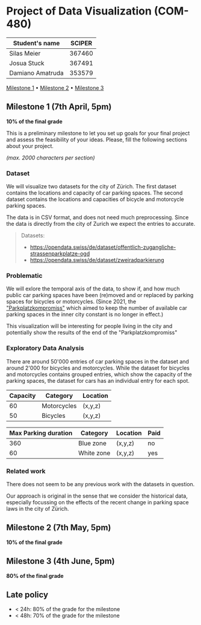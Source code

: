 # Project of Data Visualization (COM-480)

| Student's name | SCIPER |
|----------------|--------|
| Silas Meier        | 367460 |
| Josua Stuck    |    367491    |
| Damiano Amatruda|   353579     |

[Milestone 1](#milestone-1) • [Milestone 2](#milestone-2) • [Milestone 3](#milestone-3)

## Milestone 1 (7th April, 5pm)

**10% of the final grade**

This is a preliminary milestone to let you set up goals for your final project and assess the feasibility of your ideas.
Please, fill the following sections about your project.

*(max. 2000 characters per section)*

### Dataset

We will visualize two datasets for the city of Zürich. The first dataset contains the locations and capacity of car parking spaces. The second dataset contains the locations and capacities of bicycle and motorcycle parking spaces.

The data is in CSV format, and does not need much preprocessing. Since the data is directly from the city of Zurich we expect the entries to accurate.

> Datasets:
>
> * <https://opendata.swiss/de/dataset/offentlich-zugangliche-strassenparkplatze-ogd>
> * <https://opendata.swiss/de/dataset/zweiradparkierung>

### Problematic

We will exlore the temporal axis of the data, to show if, and how much public car parking spaces have been (re)moved and or replaced by parking spaces for bicycles or motorcycles. (Since 2021, the ["Parkplatzkompromiss"](https://www.stadt-zuerich.ch/ted/de/index/taz/publikationen_u_broschueren/der-historische-kompromiss-von-1996.html) which aimed to keep the number of available car parking spaces in the inner city constant is no longer in effect.)

This visualization will be interesting for people living in the city and potentially show the results of the end of the "Parkplatzkompromiss"

### Exploratory Data Analysis

There are around 50'000 entries of car parking spaces in the dataset and around 2'000 for bicycles and motorcycles. While the dataset for bicycles and motorcycles contains grouped entries, which show the capacity of the parking spaces, the dataset for cars has an individual entry for each spot.

| Capacity | Category | Location |
| --- | ----------- | --------|
| 60 | Motorcycles | (x,y,z)
| 50 | Bicycles | (x,y,z)

| Max Parking duration | Category | Location | Paid |
| --- | ----------- | --------| ----|
| 360 | Blue zone | (x,y,z) | no |
| 60 | White zone | (x,y,z)| yes |

### Related work

There does not seem to be any previous work with the datasets in question.

Our approach is original in the sense that we consider the historical data, especially focussing on the effects of the recent change in parking space laws in the city of Zürich.


## Milestone 2 (7th May, 5pm)

**10% of the final grade**

## Milestone 3 (4th June, 5pm)

**80% of the final grade**

## Late policy

* < 24h: 80% of the grade for the milestone
* < 48h: 70% of the grade for the milestone
